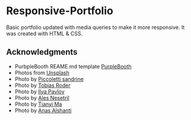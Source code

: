 # Responsive-Portfolio

Basic portfolio updated with media queries to make it more responsive. It was created with HTML & CSS. 

## Acknowledgments

* PurbpleBooth REAME.md template [PurpleBooth](https://gist.github.com/PurpleBooth/109311bb0361f32d87a2)
* Photos from [Unsplash](https://unsplash.com/)
* Photo by [Piccoletti sandrine](https://unsplash.com/@atonastudio)
* Photo by [Tobias Roder](https://unsplash.com/@tobiasroeder)
* Photo by [Ilya Pavlov](https://unsplash.com/@ilyapavlov)
* Photo by [Ales Nesetril](https://unsplash.com/@alesnesetril)
* Photo by [Tianyi Ma](https://unsplash.com/@tma)
* Photo by [Anas Alshanti](https://unsplash.com/@otenteko)
